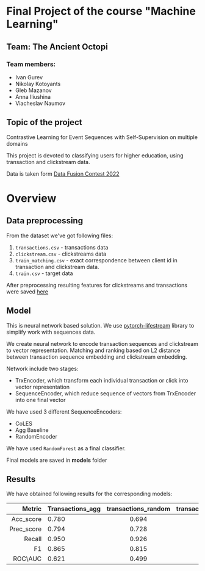 # Final Project of the course "Machine Learning"
## Team: The Ancient Octopi
### Team members:
- Ivan Gurev
- Nikolay Kotoyants
- Gleb Mazanov
- Anna Iliushina
- Viacheslav Naumov

## Topic of the project
Contrastive Learning for Event Sequences with Self-Supervision on multiple domains

This project is devoted to classifying users for higher education, using transaction and clickstream data.

Data is taken form [Data Fusion Contest 2022](https://ods.ai/competitions/data-fusion2022-education)

# Overview
## Data preprocessing
From the dataset we've got following files:
1. `transactions.csv` - transactions data
2. `clickstream.csv` - clickstreams data
3. `train_matching.csv` - exact correspondence between client id in transaction and clickstream data.
4. `train.csv` - target data

After preprocessing resulting features for clickstreams and transactions were saved [here](https://drive.google.com/drive/folders/1zXjzLf0uGyT2mM8po8LgCz2z6Vvy2Gzi?usp=share_link)

## Model
This is neural network based solution. We use [pytorch-lifestream](https://github.com/dllllb/pytorch-lifestream) library to simplify work with sequences data.

We create neural network to encode transaction sequences and clickstream to vector representation. Matching and ranking based on L2 distance between transaction sequence embedding and clickstream embedding.

Network include two stages:

* TrxEncoder, which transform each individual transaction or click into vector representation
* SequenceEncoder, which reduce sequence of vectors from TrxEncoder into one final vector

We have used 3 different SequenceEncoders:
* CoLES
* Agg Baseline
* RandomEncoder

We have used `RandomForest` as a final classifier. 

Final models are saved in **models** folder

## Results

We have obtained following results for the corresponding models:

|Metric| Transactions_agg | transactions_random | transactions_coles|clickstreams_agg|clickstreams_random|clickstreams_coles|
|-------:| ------------- |:-------------:| -----:|-----:|-----:|-----:|
|Acc_score|0.780|0.694|0.764|0.644|0.694|0.729|
|Prec_score|0.794|0.728|0.790|0.734|0.728|0.729|
|Recall|0.950|0.926|0.928|0.801|0.926|0.999|
|F1|0.865|0.815|0.854|0.766|0.815|0.843|
|ROC\AUC|0.621|0.499|0.609|0.513|0.499|0.504|

